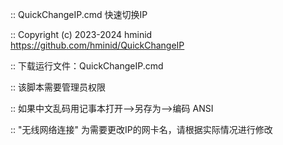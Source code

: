 
:: QuickChangeIP.cmd 快速切换IP

:: Copyright (c) 2023-2024 hminid <https://github.com/hminid/QuickChangeIP>

:: 下载运行文件：QuickChangeIP.cmd 

:: 该脚本需要管理员权限

:: 如果中文乱码用记事本打开-->另存为-->编码 ANSI

:: "无线网络连接" 为需要更改IP的网卡名，请根据实际情况进行修改
